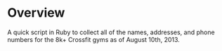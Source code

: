 # Overview

A quick script in Ruby to collect all of the names, addresses, and phone numbers for the 8k+ Crossfit gyms as of August 10th, 2013.